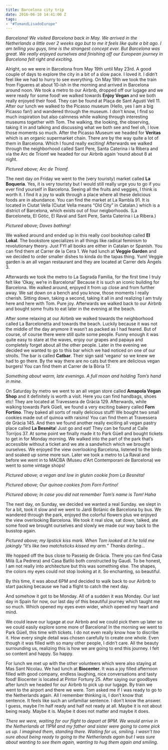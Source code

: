 ```yaml
---
title: Barcelona city trip
date: 2016-06-10 14:41:00 Z
tags:
- "#TomandLisadoEurope"
---
```


*Barcelona! We visited Barcelona back in May. We arrived in the Netherlands a little over 2 weeks ago but to me it feels like quite a bit ago. I am telling you guys, time is the strangest concept ever. But Barcelona was great. We really enjoyed ourselves and finishing off our European journey in Barcelona felt right and exciting.*

Alright, so we were in Barcelona from May 19th until May 23rd. A good couple of days to explore the city in a bit of a slow pace. I loved it. I didn’t feel like we had to hurry to see everything. On May 19th we took the train from Figueres at about 10-ish in the morning and arrived in Barcelona around noon. We took a metro to our Airbnb, dropped off our lugage and we were ready for some food! we walked towards **Enjoy Vegan** and we both really enjoyed their food. They can be found at Plaça de Sant Agustí Vell 11. After our lunch we walked to the Picasso museum (Hello, yes I am a big Picasso fan!) and wandered through the museum. I don’t know, I find so much inspiration but also calmness while walking through interesting museums together with Tom. The walking, the looking, the observing, taking it in and talking and discussing what we both see and feel oh, I love those moments so much. After the Picasso Museum we headed for **Veritas** which is an organic supermarket chain. There are by the way quite a lot of them in Barcelona. Which I found really exciting! Afterwards we walked through the neighborhood called Sant Pere, Santa Caterina i la Ribera and via the Arc de Triomf we headed for our Airbnb again ‘round about 8 at night.

*Pictured above; Arc de Triomf.*

The next day on Friday we went to the (very touristy) market called **La Boqueria**. Yes, it is very touristy but I would still really urge you to go if you ever find yourself in Barcelona. Seeing all the fruits and veggies, I think is worth it. I find it a joy to walk through a place where all these delicious foods are in abundance. You can find the market at La Rambla 91. It is located in Ciutat Vella (Ciutat Vella means “Old City” in Catalan.) which is a district of Barcelona, which exists out of four neigborhoods. (La Barceloneta, El Gòtic, El Raval and Sant Pere, Santa Caterina i La Ribera.)

*Pictured above; Doves bathing!*

We walked around and ended up in this really cool bookshop called **El Lokal**. The bookstore specializes in all things like radical feminism to revolutionary theory. Just FYI all books are either in Catalan or Spanish. You can find them at Carrer de la Cera 1. We had lunch at **Veggie Garden** and we decided to order smaller dishes to kinda do the tapas thing. Yum! Veggie garden is an all vegan restaurant and they are located at Carrer dels  Àngels 3.

Afterwards we took the metro to La Sagrada Famìlia, for the first time I truly felt like ‘Okay, we’re in Barcelona!’ Because it is such an iconic building for Barcelona. We walked around, enjoyed it from up close and from further away. We sat down on a bench and you know, those moments I really cherish. Sitting down, taking a second, taking it all in and realizing I am truly here and here with Tom. Pure joy. Afterwards we walked back to our Airbnb and bought some fruits to eat later in the evening at the beach.

After some relaxing at our Airbnb we walked towards the neighborhood called La Barcelonetta and towards the beach. Luckily because it was not the middle of the day anymore it wasn’t as packed as I had feared. But of course, of course there were still quite some people. Funny enough it was quite easy to stare at the waves, enjoy our grapes and papaya and completely forget about all the other people. Later in the evening we decided we wanted to go to this bar which we had noticed on one of our strolls. The bar is called **Catbar**. Their sign said ‘vegano’ so we knew we had to go there. By the way there are no cats but there are delicious vegan burgers! You can find them at Carrer de la Bòria 17.

*Something about warm, late evenings. A full moon and holding Tom’s hand in mine.*

On Saturday by metro we went to an all vegan store called **Amapola Vegan Shop** and it definitely is worth a visit. Here you can find handbags, shoes etc! They are located at Travessera de Gràcia 129. Afterwards, while walking towards Park Güell, we found a very exciting bakery called **Forn Fortino**. They baked all sorts of really delicious stuff! We bought two small cookies made out of quinoa with raisins!  You can find them at Travessera de Gràcia 145. And then we found another really exciting all vegan pastry place called **La Besnéta**! Just go and eat! They can be found at Calle Torrijos 37. At some point we finally made it to Park Güell and bought tickets to get in for Monday morning. We walked into the part of the park that’s accessible without a ticket and we ate a sandwhich which we brought ourselves. We enjoyed the view overlooking Barcelona, listened to the birds and soaked up some more sun. Later we took a metro to La Raval and before we went in to MACBA (Museu d'Art Contemporani de Barcelona)  we went to some vintage shops!

*Pictured above; a vegan and low in gluten cookie from La Besnéta!*

*Pictured above; Our quinoa cookies from Forn Fortino!*

*Pictured above; In case you did not remember Tom’s name is Tom! Haha*

The next day, on Sunday, we decided we wanted a real Sunday. we slept in for a bit, took it slow and we went to Jardí Botànic de Barcelona by bus. We wandered through the park, enjoyed the colorful flowers plus we enjoyed the view overlooking Barcelona. We took it real slow, sat down, talked, ate some food we brought ourselves and slowly we made our way back to the busstop again.

*Pictured above; my lipstick kiss mark. When Tom looked at it he told me jokingly “It’s like two matchsticks kissed my arm.” Thanks darling…*

We hopped off the bus close to Passeig de Gràcia. There you can find Casa Milà (La Pedrera) and Casa Batlló both constructed by Gaudí. To be honest, I am not really into architecture but this was something else. The shapes, the colors my eyes could not stop looking at it. So enchanting, so beautiful.

By this time, it was about 6PM and decided to walk back to our Airbnb to start packing because we had a flight to catch the next day.

And somehow it got to be Monday. All of a sudden it was Monday. Our last day in Spain for now, our last day of this beautiful journey which taught me so much. Which opened my eyes even wider, which opened my heart and mind.

We could leave our lugage at our Airbnb and we could pick them up later so we could easily explore some more of Barcelona! In the morning we went to Park Güell, this time with tickets. I do not even really know how to discribe it. How every single detail was chosen carefully to create one whole. Even though it was filled with so many other people, I didn’t care. All the beauty surrounding us, realizing this is how we are going to end this journey. I felt so content and happy. So happy.

For lunch we met up with the other volunteers which were also staying at Mas Sant Nicolau. We had lunch at **Biocenter**. It was a joy filled afternoon filled with good company, endless laughing, nice conversations and tasty food!  Biocenter is located at Pintor Fortuny 25.  After saying our goodbyes after lunch we headed for our Airbnb to pick up our lugage. By train we went to the airport and there we were. Tom asked me if I was ready to go to the Netherlands again. All I remember thinking is, I don’t know that sentence. It feels like such an unfamiliar sentence. I don’t know the answer. I guess, maybe I’m half ready and half not ready at all. Maybe it is not about being ready. Maybe it is. Maybe it does not matter and maybe it does.

*There we were, waiting for our flight to depart at 9PM. We would arrive in the Netherlands at 11PM and my father and sister were going to come pick us up. I imagined them, standing there. Waiting for us, smiling. I wasn’t too sure about being ready to going to the Netherlands again but I was sure about wanting to see them again, wanting to hug them again and smiling.*